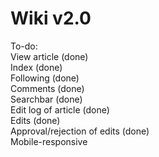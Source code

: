 # Wiki v2.0 #

To-do:\
View article (done)\
Index (done)\
Following (done)\
Comments (done)\
Searchbar (done)\
Edit log of article (done)\
Edits (done)\
Approval/rejection of edits (done)\
Mobile-responsive
